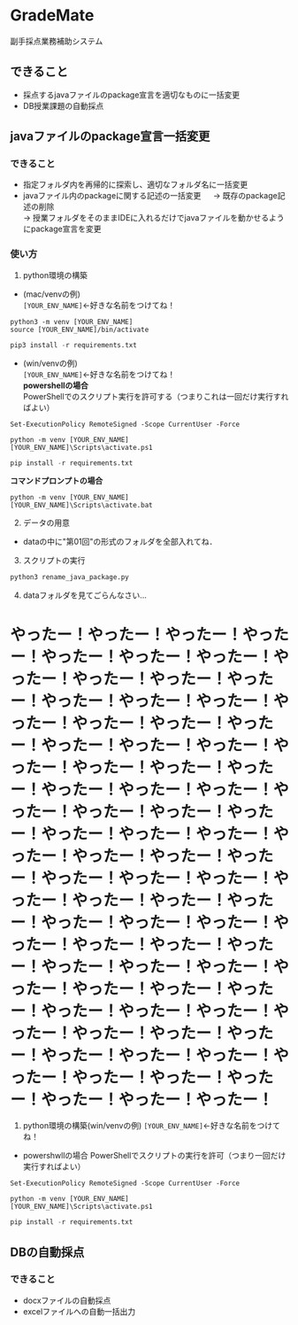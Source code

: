 # GradeMate
副手採点業務補助システム
## できること
- 採点するjavaファイルのpackage宣言を適切なものに一括変更
- DB授業課題の自動採点

## javaファイルのpackage宣言一括変更
### できること
- 指定フォルダ内を再帰的に探索し、適切なフォルダ名に一括変更
- javaファイル内のpackageに関する記述の一括変更 　
  → 既存のpackage記述の削除  
  → 授業フォルダをそのままIDEに入れるだけでjavaファイルを動かせるようにpackage宣言を変更
### 使い方
1. python環境の構築
- (mac/venvの例)  
`[YOUR_ENV_NAME]`←好きな名前をつけてね！
```shell
python3 -m venv [YOUR_ENV_NAME]
source [YOUR_ENV_NAME]/bin/activate
```
```py
pip3 install -r requirements.txt
```
- (win/venvの例)  
`[YOUR_ENV_NAME]`←好きな名前をつけてね！  
**powershellの場合**  
PowerShellでのスクリプト実行を許可する（つまりこれは一回だけ実行すればよい）
```shell
Set-ExecutionPolicy RemoteSigned -Scope CurrentUser -Force
```
```shell
python -m venv [YOUR_ENV_NAME]
[YOUR_ENV_NAME]\Scripts\activate.ps1
```
```py
pip install -r requirements.txt
```
**コマンドプロンプトの場合**
```shell
python -m venv [YOUR_ENV_NAME]
[YOUR_ENV_NAME]\Scripts\activate.bat
```
2. データの用意
- dataの中に"第01回"の形式のフォルダを全部入れてね．
3. スクリプトの実行
```py
python3 rename_java_package.py
```
4. dataフォルダを見てごらんなさい...





# やったー！やったー！やったー！やったー！やったー！やったー！やったー！やったー！やったー！やったー！やったー！やったー！やったー！やったー！やったー！やったー！やったー！やったー！やったー！やったー！やったー！やったー！やったー！やったー！やったー！やったー！やったー！やったー！やったー！やったー！やったー！やったー！やったー！やったー！やったー！やったー！やったー！やったー！やったー！やったー！やったー！やったー！やったー！やったー！やったー！やったー！やったー！やったー！やったー！やったー！やったー！やったー！やったー！やったー！やったー！やったー！やったー！やったー！やったー！やったー！やったー！やったー！やったー！やったー！やったー！やったー！やったー！やったー！やったー！やったー！やったー！やったー！やったー！やったー！やったー！やったー！やったー！

1. python環境の構築(win/venvの例)
`[YOUR_ENV_NAME]`←好きな名前をつけてね！
- powershwllの場合
PowerShellでスクリプトの実行を許可（つまり一回だけ実行すればよい）
```shell
Set-ExecutionPolicy RemoteSigned -Scope CurrentUser -Force
```
```shell
python -m venv [YOUR_ENV_NAME]
[YOUR_ENV_NAME]\Scripts\activate.ps1
```
```py
pip install -r requirements.txt
```

## DBの自動採点
### できること
- docxファイルの自動採点
- excelファイルへの自動一括出力
